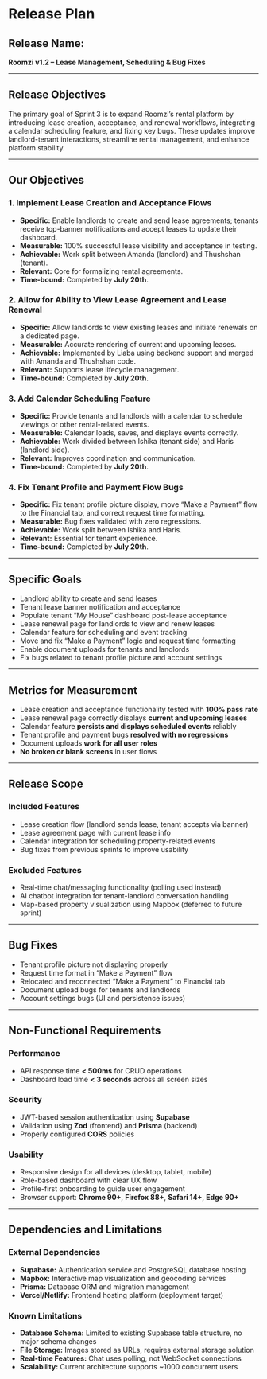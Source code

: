 # Release Plan

## Release Name:
**Roomzi v1.2 – Lease Management, Scheduling & Bug Fixes**

---

## Release Objectives

The primary goal of Sprint 3 is to expand Roomzi’s rental platform by introducing lease creation, acceptance, and renewal workflows, integrating a calendar scheduling feature, and fixing key bugs. These updates improve landlord-tenant interactions, streamline rental management, and enhance platform stability.

---

## Our Objectives

### 1. Implement Lease Creation and Acceptance Flows
- **Specific:** Enable landlords to create and send lease agreements; tenants receive top-banner notifications and accept leases to update their dashboard.
- **Measurable:** 100% successful lease visibility and acceptance in testing.
- **Achievable:** Work split between Amanda (landlord) and Thushshan (tenant).
- **Relevant:** Core for formalizing rental agreements.
- **Time-bound:** Completed by **July 20th**.

### 2. Allow for Ability to View Lease Agreement and Lease Renewal
- **Specific:** Allow landlords to view existing leases and initiate renewals on a dedicated page.
- **Measurable:** Accurate rendering of current and upcoming leases.
- **Achievable:** Implemented by Liaba using backend support and merged with Amanda and Thushshan code.
- **Relevant:** Supports lease lifecycle management.
- **Time-bound:** Completed by **July 20th**.

### 3. Add Calendar Scheduling Feature
- **Specific:** Provide tenants and landlords with a calendar to schedule viewings or other rental-related events.
- **Measurable:** Calendar loads, saves, and displays events correctly.
- **Achievable:** Work divided between Ishika (tenant side) and Haris (landlord side).
- **Relevant:** Improves coordination and communication.
- **Time-bound:** Completed by **July 20th**.

### 4. Fix Tenant Profile and Payment Flow Bugs
- **Specific:** Fix tenant profile picture display, move “Make a Payment” flow to the Financial tab, and correct request time formatting.
- **Measurable:** Bug fixes validated with zero regressions.
- **Achievable:** Work split between Ishika and Haris.
- **Relevant:** Essential for tenant experience.
- **Time-bound:** Completed by **July 20th**.

---

## Specific Goals

- Landlord ability to create and send leases  
- Tenant lease banner notification and acceptance  
- Populate tenant “My House” dashboard post-lease acceptance  
- Lease renewal page for landlords to view and renew leases  
- Calendar feature for scheduling and event tracking  
- Move and fix “Make a Payment” logic and request time formatting  
- Enable document uploads for tenants and landlords  
- Fix bugs related to tenant profile picture and account settings  

---

## Metrics for Measurement

- Lease creation and acceptance functionality tested with **100% pass rate**
- Lease renewal page correctly displays **current and upcoming leases**
- Calendar feature **persists and displays scheduled events** reliably
- Tenant profile and payment bugs **resolved with no regressions**
- Document uploads **work for all user roles**
- **No broken or blank screens** in user flows

---

## Release Scope

### Included Features
- Lease creation flow (landlord sends lease, tenant accepts via banner)
- Lease agreement page with current lease info
- Calendar integration for scheduling property-related events
- Bug fixes from previous sprints to improve usability

### Excluded Features
- Real-time chat/messaging functionality (polling used instead)
- AI chatbot integration for tenant-landlord conversation handling
- Map-based property visualization using Mapbox (deferred to future sprint)

---

## Bug Fixes

- Tenant profile picture not displaying properly  
- Request time format in “Make a Payment” flow  
- Relocated and reconnected “Make a Payment” to Financial tab  
- Document upload bugs for tenants and landlords  
- Account settings bugs (UI and persistence issues)  

---

## Non-Functional Requirements

### Performance
- API response time **< 500ms** for CRUD operations
- Dashboard load time **< 3 seconds** across all screen sizes

### Security
- JWT-based session authentication using **Supabase**
- Validation using **Zod** (frontend) and **Prisma** (backend)
- Properly configured **CORS** policies

### Usability
- Responsive design for all devices (desktop, tablet, mobile)
- Role-based dashboard with clear UX flow
- Profile-first onboarding to guide user engagement
- Browser support: **Chrome 90+**, **Firefox 88+**, **Safari 14+**, **Edge 90+**

---

## Dependencies and Limitations

### External Dependencies
- **Supabase:** Authentication service and PostgreSQL database hosting
- **Mapbox:** Interactive map visualization and geocoding services
- **Prisma:** Database ORM and migration management
- **Vercel/Netlify:** Frontend hosting platform (deployment target)

### Known Limitations
- **Database Schema:** Limited to existing Supabase table structure, no major schema changes
- **File Storage:** Images stored as URLs, requires external storage solution
- **Real-time Features:** Chat uses polling, not WebSocket connections
- **Scalability:** Current architecture supports ~1000 concurrent users
